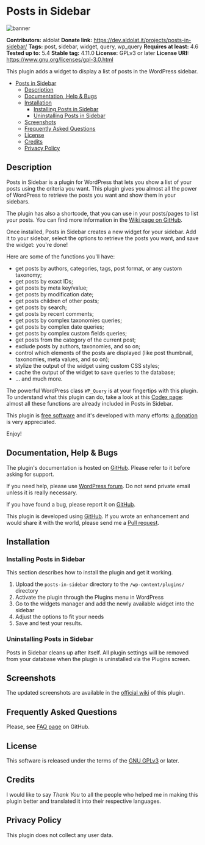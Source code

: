 # Posts in Sidebar

![banner](https://ps.w.org/posts-in-sidebar/assets/banner-772x250.png)

**Contributors:** aldolat
**Donate link:** <https://dev.aldolat.it/projects/posts-in-sidebar/>
**Tags:** post, sidebar, widget, query, wp_query
**Requires at least:** 4.6
**Tested up to:** 5.4
**Stable tag:** 4.11.0
**License:** GPLv3 or later
**License URI:** <https://www.gnu.org/licenses/gpl-3.0.html>

This plugin adds a widget to display a list of posts in the WordPress sidebar.

* [Posts in Sidebar](#posts-in-sidebar)
  * [Description](#description)
  * [Documentation, Help & Bugs](#documentation-help--bugs)
  * [Installation](#installation)
    * [Installing Posts in Sidebar](#installing-posts-in-sidebar)
    * [Uninstalling Posts in Sidebar](#uninstalling-posts-in-sidebar)
  * [Screenshots](#screenshots)
  * [Frequently Asked Questions](#frequently-asked-questions)
  * [License](#license)
  * [Credits](#credits)
  * [Privacy Policy](#privacy-policy)

## Description

Posts in Sidebar is a plugin for WordPress that lets you show a list of your posts using the criteria you want. This plugin gives you almost all the power of WordPress to retrieve the posts you want and show them in your sidebars.

The plugin has also a shortcode, that you can use in your posts/pages to list your posts. You can find more information in the [Wiki page on GitHub](https://github.com/aldolat/posts-in-sidebar/wiki/The-Shortcode).

Once installed, Posts in Sidebar creates a new widget for your sidebar. Add it to your sidebar, select the options to retrieve the posts you want, and save the widget: you're done!

Here are some of the functions you'll have:

* get posts by authors, categories, tags, post format, or any custom taxonomy;
* get posts by exact IDs;
* get posts by meta key/value;
* get posts by modification date;
* get posts children of other posts;
* get posts by search;
* get posts by recent comments;
* get posts by complex taxonomies queries;
* get posts by complex date queries;
* get posts by complex custom fields queries;
* get posts from the category of the current post;
* exclude posts by authors, taxonomies, and so on;
* control which elements of the posts are displayed (like post thumbnail, taxonomies, meta values, and so on);
* stylize the output of the widget using custom CSS styles;
* cache the output of the widget to save queries to the database;
* ... and much more.

The powerful WordPress class `WP_Query` is at your fingertips with this plugin. To understand what this plugin can do, take a look at this [Codex page](https://codex.wordpress.org/Class_Reference/WP_Query): almost all these functions are already included in Posts in Sidebar.

This plugin is [free software](https://en.wikipedia.org/wiki/Free_software) and it's developed with many efforts: [a donation](https://dev.aldolat.it/projects/posts-in-sidebar/#donate) is very appreciated.

Enjoy!

## Documentation, Help & Bugs

The plugin's documentation is hosted on [GitHub](https://github.com/aldolat/posts-in-sidebar/wiki). Please refer to it before asking for support.

If you need help, please use [WordPress forum](http://wordpress.org/support/plugin/posts-in-sidebar). Do not send private email unless it is really necessary.

If you have found a bug, please report it on [GitHub](https://github.com/aldolat/posts-in-sidebar/issues).

This plugin is developed using [GitHub](https://github.com/aldolat/posts-in-sidebar). If you wrote an enhancement and would share it with the world, please send me a [Pull request](https://github.com/aldolat/posts-in-sidebar/pulls).

## Installation

### Installing Posts in Sidebar

This section describes how to install the plugin and get it working.

1. Upload  the `posts-in-sidebar` directory to the `/wp-content/plugins/` directory
1. Activate the plugin through the Plugins menu in WordPress
1. Go to the widgets manager and add the newly available widget into the sidebar
1. Adjust the options to fit your needs
1. Save and test your results.

### Uninstalling Posts in Sidebar

Posts in Sidebar cleans up after itself. All plugin settings will be removed from your database when the plugin is uninstalled via the Plugins screen.

## Screenshots

The updated screenshots are available in the [official wiki](https://github.com/aldolat/posts-in-sidebar/wiki/Screenshots) of this plugin.

## Frequently Asked Questions

Please, see [FAQ page](https://github.com/aldolat/posts-in-sidebar/wiki/FAQ) on GitHub.

## License

This software is released under the terms of the [GNU GPLv3](https://github.com/aldolat/posts-in-sidebar/blob/master/LICENSE) or later.

## Credits

I would like to say *Thank You* to all the people who helped me in making this plugin better and translated it into their respective languages.

## Privacy Policy

This plugin does not collect any user data.

[CHANGELOG]: ./CHANGELOG.md
[LICENSE]: ./gpl-3.0.txt
[README]: ./README.md
[version-badge]: https://img.shields.io/badge/Version-4.10.3-blue.svg
[requires-badge]: https://img.shields.io/badge/Requires_WordPress-4.6.0-green.svg
[tested-badge]: https://img.shields.io/badge/Tested_up_to_WordPress-5.3.0-green.svg
[license-badge]: https://img.shields.io/badge/License-GPLv3-ff69b4.svg
